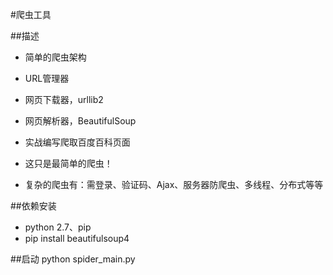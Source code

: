 #爬虫工具

##描述
* 简单的爬虫架构
* URL管理器
* 网页下载器，urllib2
* 网页解析器，BeautifulSoup
* 实战编写爬取百度百科页面

* 这只是最简单的爬虫！
* 复杂的爬虫有：需登录、验证码、Ajax、服务器防爬虫、多线程、分布式等等

##依赖安装
* python 2.7、pip
* pip install beautifulsoup4


##启动
python spider_main.py